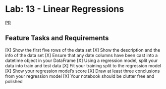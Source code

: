 # Lab: 13 - Linear Regressions

[PR](https://github.com/santorsm/linear-regression/pull/1)

## Feature Tasks and Requirements

[X] Show the first five rows of the data set
[X] Show the description and the info of the data set
[X] Ensure that any date columns have been cast into a datetime object in your DataFrame
[X] Using a regression model, split your data into train and test data
[X] Fit your training split to the regression model
[X] Show your regression model’s score
[X] Draw at least three conclusions from your regression model
[X] Your notebook should be clutter free and polished
